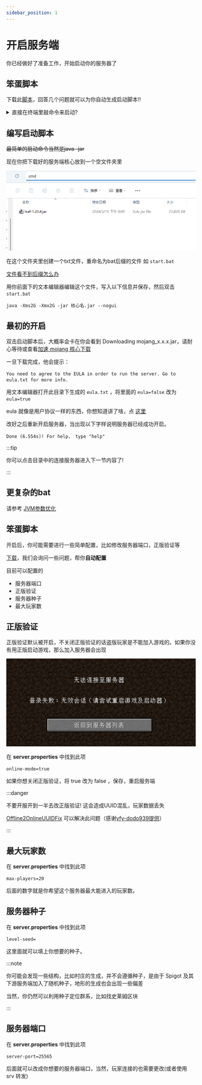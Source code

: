 ```yaml
---
sidebar_position: 1
---
```


# 开启服务端

你已经做好了准备工作，开始启动你的服务器了

## 笨蛋脚本

下载此[脚本](https://github.com/lilingfengdev/NitWiki-Script/releases/download/windows-latest/generate-script.exe)，回答几个问题就可以为你自动生成启动脚本!!

<details>
<summary>直接在终端里敲命令来启动?</summary>

如果你第一次开服，或者你看不懂这个折叠里的内容，那就跳过，直接去看底下的编写启动脚本

## 终端路径

就像你的文件资源管理器

![](_images/文件资源管理器.jpg)

(估计有人不知道文件资源管理器是什么，所以放张图)

有路径一样，你的cmd也是有路径的(红框中为此cmd所在的路径)

[cmd是什么](https://cn.bing.com/search?q=cmd%E6%98%AF%E4%BB%80%E4%B9%88)

[怎么打开cmd](https://cn.bing.com/search?form=MOZLBR&pc=MOZI&q=%E6%80%8E%E4%B9%88%E6%89%93%E5%BC%80cmd)

## 启动命令

现在你把下载好的服务端核心放到一个空文件夹里

![](_images/1.png)

点击地址栏，输入cmd然后回车，就会在这个路径下打开cmd

![](_images/2.png)

或者用别的办法打开cmd，然后用cd命令切换路径

[怎么用cd命令切换到另一个目录](https://cn.bing.com/search?q=%E6%80%8E%E4%B9%88%E7%94%A8cd%E5%91%BD%E4%BB%A4%E5%88%87%E6%8D%A2%E5%88%B0%E5%8F%A6%E4%B8%80%E4%B8%AA%E7%9B%AE%E5%BD%95)

![](_images/3.png)

</details>

## 编写启动脚本

~~最简单的启动命令当然是java -jar~~

现在你把下载好的服务端核心放到一个空文件夹里

![](_images/1.png)

在这个文件夹里创建一个txt文件，重命名为bat后缀的文件 如 `start.bat`

[文件看不到后缀怎么办](https://cn.bing.com/search?q=%E6%96%87%E4%BB%B6%E7%9C%8B%E4%B8%8D%E5%88%B0%E5%90%8E%E7%BC%80)

用你前面下的文本编辑器编辑这个文件，写入以下信息并保存，然后双击 `start.bat`

```
java -Xms2G -Xmx2G -jar 核心名.jar --nogui
```

## 最初的开启

双击启动脚本后，大概率会卡在你会看到 Downloading mojang_x.x.x.jar，请耐心等待或查看[加速 mojang 核心下载](/docs/扩展阅读/常见问题.md)

一旦下载完成，他会提示：

```
You need to agree to the EULA in order to run the server. Go to eula.txt for more info.
```

用文本编辑器打开此目录下生成的 `eula.txt` ，将里面的 `eula=false` 改为 `eula=true`

eula 就像是用户协议一样的东西，你想知道讲了啥，点 [这里](https://zhuanlan.zhihu.com/p/463084883)

改好之后重新开启服务器，当出现以下字样说明服务器已经成功开启。

```
Done (6.554s)! For help， type "help"
```

:::tip

你可以点击目录中的连接服务器进入下一节内容了!

:::

## 更复杂的bat

请参考 [JVM参数优化](/docs/优化/JVM参数优化.md)

## 笨蛋脚本

开启后，你可能需要进行一些简单配置，比如修改服务器端口，正版验证等

[下载](https://github.com/lilingfengdev/NitWiki-Script/releases/download/windows-latest/config-eazy.exe)，我们会询问一些问题，帮你**自动配置**

目前可以配置的
* 服务器端口
* 正版验证
* 服务器种子
* 最大玩家数

## 正版验证

正版验证默认被开启，不关闭正版验证的话盗版玩家是不能加入游戏的。如果你没有用正版启动游戏，那么加入服务器会出现

![](_images/无效会话.png)

在 **server.properties** 中找到此项

```
online-mode=true
```
如果你想关闭正版验证，将 true 改为 false ，保存，重启服务端

:::danger

不要开服开到一半去改正版验证! 这会造成UUID混乱，玩家数据丢失

[Offline2OnlineUUIDFix](https://github.com/yfy-dodo939/Offline2OnlineUUIDFix) 可以解决此问题（感谢[yfy-dodo939提供](https://github.com/postyizhan/NitWikit/issues/67)）

:::

## 最大玩家数

在 **server.properties** 中找到此项

```
max-players=20
```

后面的数字就是你希望这个服务器最大能进入的玩家数。

## 服务器种子

在 **server.properties** 中找到此项

```
level-seed=
```

这里面就可以填上你想要的种子。

:::note

你可能会发现一些结构，比如村庄的生成，并不会遵循种子，是由于 Spigot 及其下游服务端加入了随机种子，地形的生成也会出现一些偏差

当然，你仍然可以利用种子定位群系，比如找史莱姆区块

:::

## 服务器端口

在 **server.properties** 中找到此项

```
server-port=25565
```

后面就可以改成你想要的服务器端口，当然，玩家连接的也需要更改(或者使用 srv 转发)
